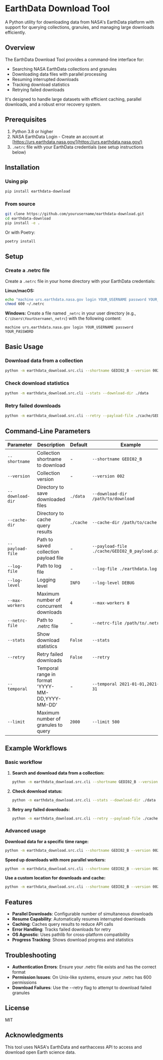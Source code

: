 # EarthData Download Tool

A Python utility for downloading data from NASA's EarthData platform with support for querying collections, granules, and managing large downloads efficiently.

## Overview

The EarthData Download Tool provides a command-line interface for:

- Searching NASA EarthData collections and granules
- Downloading data files with parallel processing
- Resuming interrupted downloads
- Tracking download statistics
- Retrying failed downloads

It's designed to handle large datasets with efficient caching, parallel downloads, and a robust error recovery system.

## Prerequisites

1. Python 3.8 or higher
2. NASA EarthData Login - Create an account at [https://urs.earthdata.nasa.gov/](https://urs.earthdata.nasa.gov/)
3. `.netrc` file with your EarthData credentials (see setup instructions below)

## Installation

### Using pip

```bash
pip install earthdata-download
```

### From source

```bash
git clone https://github.com/yourusername/earthdata-download.git
cd earthdata-download
pip install -e .
```

Or with Poetry:

```bash
poetry install
```

## Setup

### Create a .netrc file

Create a `.netrc` file in your home directory with your EarthData credentials:

**Linux/macOS:**
```bash
echo "machine urs.earthdata.nasa.gov login YOUR_USERNAME password YOUR_PASSWORD" >> ~/.netrc
chmod 600 ~/.netrc
```

**Windows:**
Create a file named `_netrc` in your user directory (e.g., `C:\Users\YourUsername\_netrc`) with the following content:
```
machine urs.earthdata.nasa.gov login YOUR_USERNAME password YOUR_PASSWORD
```

## Basic Usage

### Download data from a collection

```bash
python -m earthdata_download.src.cli --shortname GEDI02_B --version 002
```

### Check download statistics

```bash
python -m earthdata_download.src.cli --stats --download-dir ./data
```

### Retry failed downloads

```bash
python -m earthdata_download.src.cli --retry --payload-file ./cache/GEDI02_B_payload.pickle
```

## Command-Line Parameters

| Parameter | Description | Default | Example |
|-----------|-------------|---------|---------|
| `--shortname` | Collection shortname to download | - | `--shortname GEDI02_B` |
| `--version` | Collection version | - | `--version 002` |
| `--download-dir` | Directory to save downloaded files | `./data` | `--download-dir /path/to/download` |
| `--cache-dir` | Directory to cache query results | `./cache` | `--cache-dir /path/to/cache` |
| `--payload-file` | Path to saved collection payload file | - | `--payload-file ./cache/GEDI02_B_payload.pickle` |
| `--log-file` | Path to log file | - | `--log-file ./earthdata.log` |
| `--log-level` | Logging level | `INFO` | `--log-level DEBUG` |
| `--max-workers` | Maximum number of concurrent downloads | `4` | `--max-workers 8` |
| `--netrc-file` | Path to .netrc file | - | `--netrc-file /path/to/.netrc` |
| `--stats` | Show download statistics | `False` | `--stats` |
| `--retry` | Retry failed downloads | `False` | `--retry` |
| `--temporal` | Temporal range in format 'YYYY-MM-DD,YYYY-MM-DD' | - | `--temporal 2021-01-01,2021-12-31` |
| `--limit` | Maximum number of granules to query | `2000` | `--limit 500` |

## Example Workflows

### Basic workflow

1. **Search and download data from a collection:**
   ```bash
   python -m earthdata_download.src.cli --shortname GEDI02_B --version 002
   ```

2. **Check download status:**
   ```bash
   python -m earthdata_download.src.cli --stats --download-dir ./data
   ```

3. **Retry any failed downloads:**
   ```bash
   python -m earthdata_download.src.cli --retry --payload-file ./cache/GEDI02_B_payload.pickle
   ```

### Advanced usage

**Download data for a specific time range:**
```bash
python -m earthdata_download.src.cli --shortname GEDI02_B --version 002 --temporal 2021-01-01,2021-06-30
```

**Speed up downloads with more parallel workers:**
```bash
python -m earthdata_download.src.cli --shortname GEDI02_B --version 002 --max-workers 8
```

**Use a custom location for downloads and cache:**
```bash
python -m earthdata_download.src.cli --shortname GEDI02_B --version 002 --download-dir /mnt/data --cache-dir /mnt/cache
```

## Features

- **Parallel Downloads**: Configurable number of simultaneous downloads
- **Resume Capability**: Automatically resumes interrupted downloads
- **Caching**: Caches query results to reduce API calls
- **Error Handling**: Tracks failed downloads for retry
- **OS Agnostic**: Uses pathlib for cross-platform compatibility
- **Progress Tracking**: Shows download progress and statistics

## Troubleshooting

- **Authentication Errors**: Ensure your .netrc file exists and has the correct format
- **Permission Issues**: On Unix-like systems, ensure your .netrc has 600 permissions
- **Download Failures**: Use the --retry flag to attempt to download failed granules

## License

MIT

## Acknowledgments

This tool uses NASA's EarthData and earthaccess API to access and download open Earth science data.
